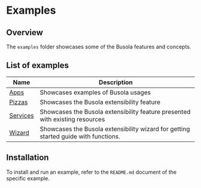 # Examples

## Overview

The `examples` folder showcases some of the Busola features and concepts.

## List of examples

| Name                           | Description                                                                         |
| ------------------------------ | ----------------------------------------------------------------------------------- |
| [Apps](apps)                   | Showcases examples of Busola usages                                                 |
| [Pizzas](pizzas/README.md)     | Showcases the Busola extensibility feature                                          |
| [Services](services/README.md) | Showcases the Busola extensibility feature presented with existing resources        |
| [Wizard](wizard/README.md)     | Showcases the Busola extensibility wizard for getting started guide with functions. |

## Installation

To install and run an example, refer to the `README.md` document of the specific example.
